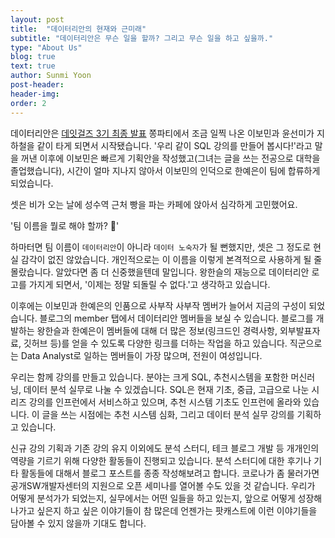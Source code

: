 ```yaml
---
layout: post
title:  "데이터리안의 현재와 근미래"
subtitle: "데이터리안은 무슨 일을 할까? 그리고 무슨 일을 하고 싶을까."
type: "About Us"
blog: true
text: true
author: Sunmi Yoon
post-header: 
header-img: 
order: 2
---
```


데이터리안은 [데잇걸즈 3기 최종 발표](http://it.chosun.com/site/data/html_dir/2019/12/14/2019121400358.html) 쫑파티에서 조금 일찍 나온 이보민과 윤선미가 지하철을 같이 타게 되면서 시작됐습니다. '우리 같이 SQL 강의를 만들어 봅시다!'라고 말을 꺼낸 이후에 이보민은 빠르게 기획안을 작성했고(그녀는 글을 쓰는 전공으로 대학을 졸업했습니다), 시간이 얼마 지나지 않아서 이보민의 인덕으로 한예은이 팀에 합류하게 되었습니다.

셋은 비가 오는 날에 성수역 근처 빵을 파는 카페에 앉아서 심각하게 고민했어요. 

'팀 이름을 뭘로 해야 할까? 🤔' 

하마터면 팀 이름이 `데이터리안`이 아니라 `데이터 노숙자`가 될 뻔했지만, 셋은 그 정도로 현실 감각이 없진 않았습니다. 개인적으로는 이 이름을 이렇게 본격적으로 사용하게 될 줄 몰랐습니다. 알았다면 좀 더 신중했을텐데 말입니다. 왕한슬의 재능으로 데이터리안 로고를 가지게 되면서, '이제는 정말 되돌릴 수 없다.'고 생각하고 있습니다.

이후에는 이보민과 한예은의 인품으로 사부작 사부작 멤버가 늘어서 지금의 구성이 되었습니다. 블로그의 member 탭에서 데이터리안 멤버들을 보실 수 있습니다. 블로그를 개발하는 왕한슬과 한예은이 멤버들에 대해 더 많은 정보(링크드인 경력사항, 외부발표자료, 깃허브 등)를 얻을 수 있도록 다양한 링크를 더하는 작업을 하고 있습니다. 직군으로는 Data Analyst로 일하는 멤버들이 가장 많으며, 전원이 여성입니다.

우리는 함께 강의를 만들고 있습니다. 분야는 크게 SQL, 추천시스템을 포함한 머신러닝, 데이터 분석 실무로 나눌 수 있겠습니다. SQL은 현재 기초, 중급, 고급으로 나눈 시리즈 강의를 인프런에서 서비스하고 있으며, 추천 시스템 기초도 인프런에 올라와 있습니다. 이 글을 쓰는 시점에는 추천 시스템 심화, 그리고 데이터 분석 실무 강의를 기획하고 있습니다.

신규 강의 기획과 기존 강의 유지 이외에도 분석 스터디, 테크 블로그 개발 등 개개인의 역량을 기르기 위해 다양한 활동들이 진행되고 있습니다. 분석 스터디에 대한 후기나 기타 활동들에 대해서 블로그 포스트를 종종 작성해보려고 합니다. 코로나가 좀 물러가면 공개SW개발자센터의 지원으로 오픈 세미나를 열어볼 수도 있을 것 같습니다. 우리가 어떻게 분석가가 되었는지, 실무에서는 어떤 일들을 하고 있는지, 앞으로 어떻게 성장해나가고 싶은지 하고 싶은 이야기들이 참 많은데 언젠가는 팟캐스트에 이런 이야기들을 담아볼 수 있지 않을까 기대도 합니다.